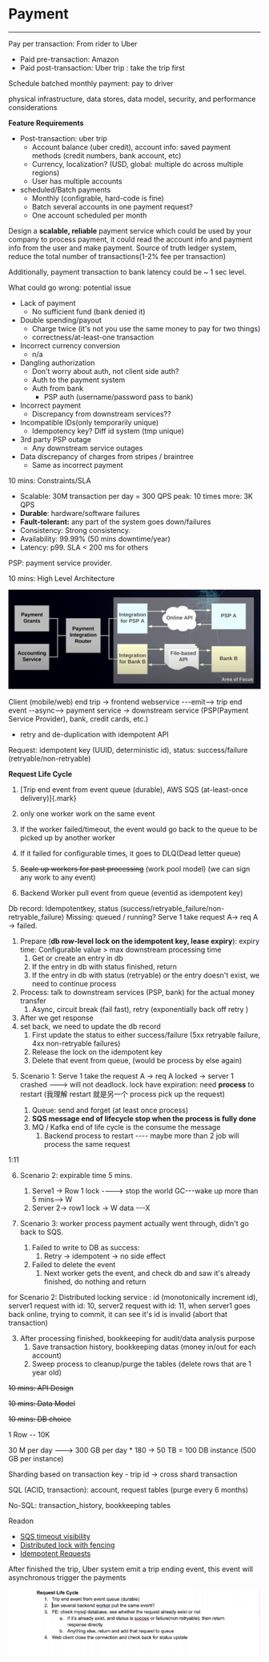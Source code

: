 # Payment 
---

Pay per transaction: From rider to Uber

- Paid pre-transaction: Amazon
- Paid post-transaction: Uber trip : take the trip first

Schedule batched monthly payment: pay to driver

physical infrastructure, data stores, data model, security, and performance considerations

**Feature Requirements**

- Post-transaction: uber trip
  - Account balance (uber credit), account info: saved payment methods (credit numbers, bank account, etc)
  - Currency, localization? (USD, global: multiple dc across multiple regions)
  - User has multiple accounts
- scheduled/Batch payments
  - Monthly (configrable, hard-code is fine)
  - Batch several accounts in one payment request?
  - One account scheduled per month





Design a **scalable, reliable** payment service which could be used by your company to process payment, it could read the account info and payment info from the user and make payment. Source of truth ledger system, reduce the total number of transactions(1-2% fee per transaction)

Additionally, payment transaction to bank latency could be ~ 1 sec level.





What could go wrong: potential issue

- Lack of payment
  - No sufficient fund (bank denied it)
- Double spending/payout
  - Charge twice (it's not you use the same money to pay for two things)
  - correctness/at-least-one transaction
- Incorrect currency conversion
  - n/a
- Dangling authorization
  - Don't worry about auth, not client side auth?
  - Auth to the payment system
  - Auth from bank
    - PSP auth (username/password pass to bank)
- Incorrect payment
  - Discrepancy from downstream services??
- Incompatible IDs(only temporarily unique)
  - Idempotency key? Diff id system (tmp unique)
- 3rd party PSP outage
  - Any downstream service outages
- Data discrepancy of charges from stripes / braintree
  - Same as incorrect payment

10 mins: Constraints/SLA

- Scalable: 30M transaction per day = 300 QPS peak: 10 times more: 3K QPS
- **Durable**: hardware/software failures
- **Fault-tolerant:** any part of the system goes down/failures
- Consistency: Strong consistency.
- Availability: 99.99% (50 mins downtime/year)
- Latency: p99. SLA < 200 ms for others



PSP: payment service provider.









10 mins: High Level Architecture

![Payment Grants Accounting Service Integration Online API for PSP A Payment Integration Router File-based Integration API for Bank B PSP A Bank B Area of Focu ](../../media/Payment^JTrade-Payment-Payment-image1.png)

Client (mobile/web) end trip -> frontend webservice ---emit--> trip end event --async--> payment service -> downstream service (PSP(Payment Service Provider), bank, credit cards, etc.)

- retry and de-duplication with idempotent API

Request: idempotent key (UUID, deterministic id), status: success/failure (retryable/non-retryable)

**Request Life Cycle**

1.  [Trip end event from event queue (durable), AWS SQS (at-least-once delivery)]{.mark}



1.  only one worker work on the same event
2.  If the worker failed/timeout, the event would go back to the queue to be picked up by another worker
3.  If it failed for configurable times, it goes to DLQ(Dead letter queue)
4.  ~~Scale up workers for past processing~~ (work pool model) (we can sign any work to any event)



2.  Backend Worker pull event from queue (eventid as idempotent key)

Db record: Idempotentkey, status (success/retryable_failure/non-retryable_failure) Missing: queued / running? Serve 1 take request A-> req A → failed.

1.  Prepare (**db row-level lock on the idempotent key, lease expiry**): expiry time: Configurable value > max downstream processing time
    1.  Get or create an entry in db
    2.  If the entry in db with status finished, return
    3.  If the entry in db with status (retryable) or the entry doesn't exist, we need to continue process
2.  Process: talk to downstream services (PSP, bank) for the actual money transfer
    1.  Async, circuit break (fail fast), retry (exponentially back off retry )
3.  After we get response
4.  set back, we need to update the db record
    1.  First update the status to either success/failure (5xx retryable failure, 4xx non-retryable failures)
    2.  Release the lock on the idempotent key
    3.  Delete that event from queue, (would be process by else again)

<!-- -->

5.  Scenario 1: Serve 1 take the request A -> req A locked → server 1 crashed ---> will not deadlock. lock have expiration: need **process** to restart (我理解 restart 就是另一个 process pick up the request)
    1.  Queue: send and forget (at least once process)

    <!-- -->

    2.  **SQS message end of lifecycle stop when the process is fully done**

    <!-- -->

    3.  MQ / Kafka end of life cycle is the consume the message
        1.  Backend process to restart ---- maybe more than 2 job will process the same request

1:11



6.  Scenario 2: expirable time 5 mins.
    1.  Serve1 -> Row 1 lock ----> stop the world GC---wake up more than 5 mins--> W
    2.  Server 2-> row1 lock -> W data ---X



7.  Scenario 3: worker process payment actually went through, didn't go back to SQS.
    1.  Failed to write to DB as success:
        1.  Retry -> idempotent -> no side effect
    2.  Failed to delete the event
        1.  Next worker gets the event, and check db and saw it's already finished, do nothing and return



for Scenario 2: Distributed locking service : id (monotonically increment id), server1 request with id: 10, server2 request with id: 11, when server1 goes back online, trying to commit, it can see it's id is invalid (abort that transaction)



3.  After processing finished, bookkeeping for audit/data analysis purpose
    1.  Save transaction history, bookkeeping datas (money in/out for each account)
    2.  Sweep process to cleanup/purge the tables (delete rows that are 1 year old)













~~10 mins: API Design~~

~~10 mins: Data Model~~

~~10 mins: DB choice~~

1 Row -- 10K

30 M per day ---> 300 GB per day * 180 -> 50 TB = 100 DB instance (500 GB per instance)

Sharding based on transaction key - trip id → cross shard transaction

SQL (ACID, transaction): account, request tables (purge every 6 months)

No-SQL: transaction_history, bookkeeping tables



Readon

- [SQS timeout visibility](https://docs.aws.amazon.com/AWSSimpleQueueService/latest/SQSDeveloperGuide/sqs-visibility-timeout.html)
- [Distributed lock with fencing](https://martin.kleppmann.com/2016/02/08/how-to-do-distributed-locking.html)
- [Idempotent Requests](https://stripe.com/docs/api/idempotent_requests)







After finished the trip, Uber system emit a trip ending event, this event will asynchronous trigger the payments





![Request Life Cycle 1. Trip end event from event queue (durable) 2. ban several backend pull the same event? 3. FE: check mysql database, see whether the request already exist or not a. If it's already exist, and status is or failure(non-retryable), then retum response directly b. Anything else, return and add that request to queue 4. Web client dose the connection and check back for status update ](../../media/Payment^JTrade-Payment-Payment-image2.png)


